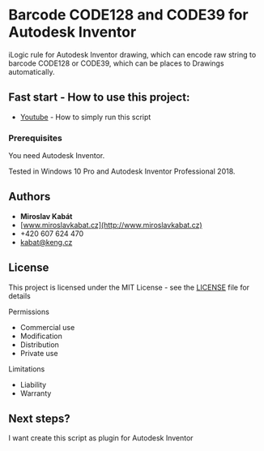 # Barcode CODE128 and CODE39 for Autodesk Inventor

iLogic rule for Autodesk Inventor drawing, which can encode raw string to barcode CODE128 or CODE39, which can be places to Drawings automatically.

## Fast start - How to use this project:

* [Youtube](https://youtu.be/1CoqCDdEBCw) - How to simply run this script

### Prerequisites

You need Autodesk Inventor.

Tested in Windows 10 Pro and Autodesk Inventor Professional 2018.

## Authors

* **Miroslav Kabát**
* [www.miroslavkabat.cz](http://www.miroslavkabat.cz)
* +420 607 624 470
* kabat@keng.cz

## License

This project is licensed under the MIT License - see the [LICENSE](LICENSE) file for details

Permissions
* Commercial use 
* Modification 
* Distribution 
* Private use 

Limitations
* Liability 
* Warranty 

## Next steps?

I want create this script as plugin for Autodesk Inventor
